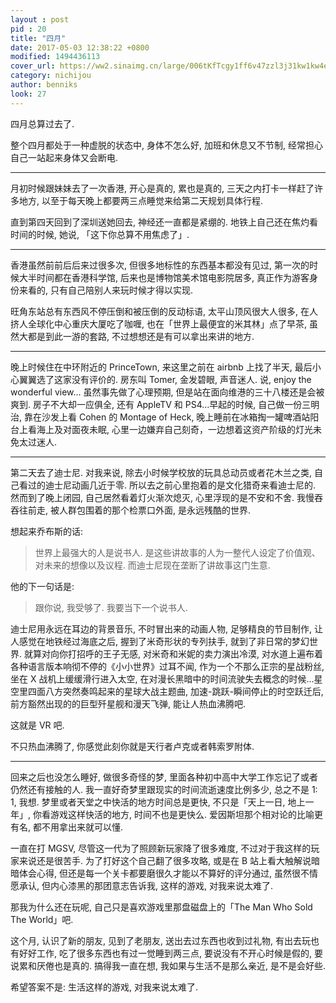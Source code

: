 ```yaml
---
layout : post
pid : 20
title: "四月"
date: 2017-05-03 12:38:22 +0800
modified: 1494436113
cover_url: https://ww2.sinaimg.cn/large/006tKfTcgy1ff6v47zzl3j31kw1kw4er
category: nichijou
author: benniks
look: 27
---
```

四月总算过去了. 

整个四月都处于一种虚脱的状态中, 身体不怎么好, 加班和休息又不节制, 经常担心自己一站起来身体又会断电. 

---

月初时候跟妹妹去了一次香港, 开心是真的, 累也是真的, 三天之内打卡一样赶了许多地方, 以至于每天晚上都要两三点睡觉来给第二天规划具体行程. 

直到第四天回到了深圳送她回去, 神经还一直都是紧绷的. 地铁上自己还在焦灼看时间的时候, 她说, 「这下你总算不用焦虑了」. 

---

香港虽然前前后后来过很多次, 但很多地标性的东西基本都没有见过, 第一次的时候大半时间都在香港科学馆, 后来也是博物馆美术馆电影院居多, 真正作为游客身份来看的, 只有自己陪别人来玩时候才得以实现. 

旺角东站总有东西风不停压倒和被压倒的反动标语, 太平山顶风很大人很多, 在人挤人全球化中心重庆大厦吃了咖喱, 也在「世界上最便宜的米其林」点了早茶, 虽然大都是到此一游的套路, 不过想想还是有可以拿出来讲的地方. 

---

晚上时候住在中环附近的 PrinceTown, 来这里之前在 airbnb 上找了半天, 最后小心翼翼选了这家没有评价的. 房东叫 Tomer, 金发碧眼, 声音迷人. 说, enjoy the wonderful view... 虽然事先做了心理预期, 但是站在面向维港的三十八楼还是会被爽到. 房子不大却一应俱全, 还有 AppleTV 和 PS4...早起的时候, 自己做一份三明治, 靠在沙发上看 Cohen 的 Montage of Heck, 晚上睡前在冰箱掏一罐啤酒站阳台上看海上及对面夜未眠, 心里一边嫌弃自己刻奇，一边想着这资产阶级的灯光未免太过迷人. 

---

第二天去了迪士尼. 对我来说, 除去小时候学校放的玩具总动员或者花木兰之类, 自己看过的迪士尼动画几近于零. 所以去之前心里抱着的是文化猎奇来看迪士尼的. 然而到了晚上闭园, 自己居然看着灯火渐次熄灭, 心里浮现的是不安和不舍. 我慢吞吞往前走, 被人群包围着的那个检票口外面, 是永远残酷的世界. 

想起来乔布斯的话: 

> 世界上最强大的人是说书人. 是这些讲故事的人为一整代人设定了价值观、对未来的想像以及议程. 而迪士尼现在垄断了讲故事这门生意.
 
他的下一句话是: 

> 跟你说, 我受够了. 我要当下一个说书人. 

迪士尼用永远在耳边的背景音乐, 不时冒出来的动画人物, 足够精良的节目制作, 让人感觉在地铁经过海底之后, 握到了米奇形状的专列扶手, 就到了非日常的梦幻世界. 就算对向你打招呼的王子无感, 对米奇和米妮的卖力演出冷漠, 对水道上遍布着各种语言版本响彻不停的《小小世界》过耳不闻, 作为一个不那么正宗的星战粉丝, 坐在 X 战机上缓缓滑行进入太空, 在对漫长黑暗中的时间流驶失去概念的时候...星空里四面八方突然奏鸣起来的星球大战主题曲, 加速-跳跃-瞬间停止的时空跃迁后, 前方豁然出现的的巨型歼星舰和漫天飞弹, 能让人热血沸腾吧. 

这就是 VR 吧. 

不只热血沸腾了, 你感觉此刻你就是天行者卢克或者韩索罗附体. 

---

回来之后也没怎么睡好, 做很多奇怪的梦, 里面各种初中高中大学工作忘记了或者仍然还有接触的人. 我一直好奇梦里跟现实的时间流逝速度比例多少, 总之不是 1: 1, 我想. 梦里或者天堂之中快活的地方时间总是更快, 不只是「天上一日, 地上一年」, 你看游戏这样快活的地方, 时间不也是更快么. 爱因斯坦那个相对论的比喻更有名, 都不用拿出来就可以懂. 

一直在打 MGSV, 尽管这一代为了照顾新玩家降了很多难度, 不过对于我这样的玩家来说还是很苦手. 为了打好这个自己翻了很多攻略, 或是在 B 站上看大触解说暗暗体会心得, 但还是每一个关卡都要磨很久才能以不算好的评分通过, 虽然很不情愿承认, 但内心漆黑的那团意志告诉我, 这样的游戏, 对我来说太难了. 

那我为什么还在玩呢, 自己只是喜欢游戏里那盘磁盘上的「The Man Who Sold The World」吧. 

这个月, 认识了新的朋友, 见到了老朋友, 送出去过东西也收到过礼物, 有出去玩也有好好工作, 吃了很多东西也有过一觉睡到两三点, 要说没有不开心时候是假的, 要说累和厌倦也是真的. 搞得我一直在想, 我如果与生活不是那么亲近, 是不是会好些. 

希望答案不是: 生活这样的游戏, 对我来说太难了. 

